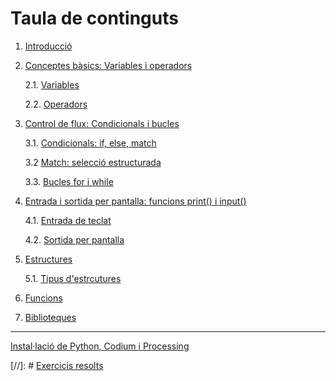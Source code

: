 # Taula de continguts

1. [Introducció](1-introduccio.md)

2. [Conceptes bàsics: Variables i operadors](2-conceptes.md)

     2.1. [Variables](2-conceptes.md#1-variables)

     2.2. [Operadors](2-conceptes.md#2-operadors) 

3. [Control de flux: Condicionals i bucles](3-control_flux.md)

    3.1. [Condicionals: if, else, match](3-control_flux.md#11-condicionals-if-elif-else)

    3.2  [Match: selecció estructurada](3-control_flux.md#12-match-selecció-estructurada-com-un-switch-modern)

    3.3. [Bucles for i while](3-control_flux.md#13-bucles)

4. [Entrada i sortida per pantalla: funcions print() i input()](4-entrada_sortida_input_print.md)

    4.1. [Entrada de teclat](4-entrada_sortida_input_print.md#41-entrada-de-teclat-en-python)

    4.2. [Sortida per pantalla](4-entrada_sortida_input_print.md#42-sortida-per-pantalla)

5. [Estructures](5-estructures.md)

    5.1. [Tipus d'estrcutures](5-estructures.md#51--tipus-destructures)

6. [Funcions](6-funcions.md)

7. [Biblioteques](7-biblioteques.md)

---

[Instal·lació de Python, Codium i Processing](install.md)

[//]: # [Exercicis resolts](exercicis_resolts.md)
